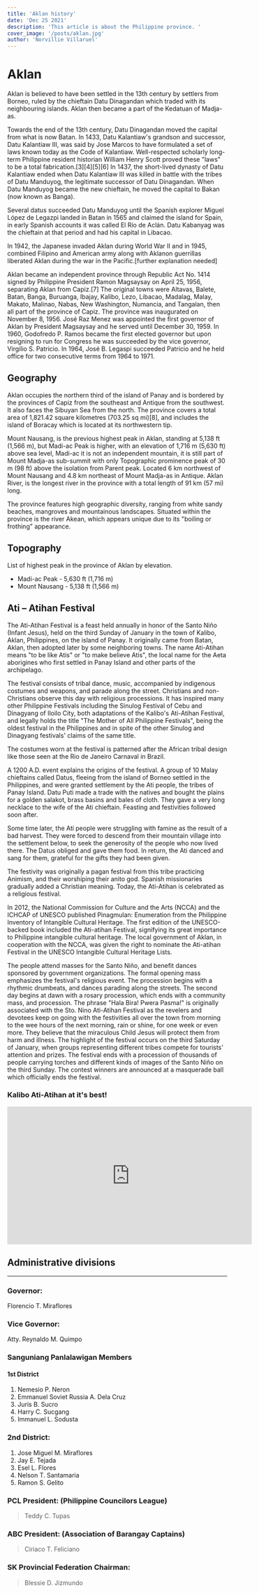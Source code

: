 ```yaml
---
title: 'Aklan history'
date: 'Dec 25 2021'
description: 'This article is about the Philippine province. '
cover_image: '/posts/aklan.jpg'
author: 'Norvillie Villaruel'
---
```


# Aklan

Aklan is believed to have been settled in the 13th century by settlers from Borneo, ruled by the chieftain Datu Dinagandan which traded with its neighbouring islands. Aklan then became a part of the Kedatuan of Madja-as.

Towards the end of the 13th century, Datu Dinagandan moved the capital from what is now Batan. In 1433, Datu Kalantiaw's grandson and successor, Datu Kalantiaw III, was said by Jose Marcos to have formulated a set of laws known today as the Code of Kalantiaw. Well-respected scholarly long-term Philippine resident historian William Henry Scott proved these "laws" to be a total fabrication.[3][4][5][6] In 1437, the short-lived dynasty of Datu Kalantiaw ended when Datu Kalantiaw III was killed in battle with the tribes of Datu Manduyog, the legitimate successor of Datu Dinagandan. When Datu Manduyog became the new chieftain, he moved the capital to Bakan (now known as Banga).

Several datus succeeded Datu Manduyog until the Spanish explorer Miguel López de Legazpi landed in Batan in 1565 and claimed the island for Spain, in early Spanish accounts it was called El Río de Aclán. Datu Kabanyag was the chieftain at that period and had his capital in Libacao.

In 1942, the Japanese invaded Aklan during World War II and in 1945, combined Filipino and American army along with Aklanon guerrillas liberated Aklan during the war in the Pacific.[further explanation needed]

Aklan became an independent province through Republic Act No. 1414 signed by Philippine President Ramon Magsaysay on April 25, 1956, separating Aklan from Capiz.[7] The original towns were Altavas, Balete, Batan, Banga, Buruanga, Ibajay, Kalibo, Lezo, Libacao, Madalag, Malay, Makato, Malinao, Nabas, New Washington, Numancia, and Tangalan, then all part of the province of Capiz. The province was inaugurated on November 8, 1956. José Raz Menez was appointed the first governor of Aklan by President Magsaysay and he served until December 30, 1959. In 1960, Godofredo P. Ramos became the first elected governor but upon resigning to run for Congress he was succeeded by the vice governor, Virgilio S. Patricio. In 1964, José B. Legaspi succeeded Patricio and he held office for two consecutive terms from 1964 to 1971. 

## Geography

Aklan occupies the northern third of the island of Panay and is bordered by the provinces of Capiz from the southeast and Antique from the southwest. It also faces the Sibuyan Sea from the north. The province covers a total area of 1,821.42 square kilometres (703.25 sq mi)[8], and includes the island of Boracay which is located at its northwestern tip.

Mount Nausang, is the previous highest peak in Aklan, standing at 5,138 ft (1,566 m), but Madi-ac Peak is higher, with an elevation of 1,716 m (5,630 ft) above sea level, Madi-ac it is not an independent mountain, it is still part of Mount Madja-as sub-summit with only Topographic prominence peak of 30 m (98 ft) above the isolation from Parent peak. Located 6 km northwest of Mount Nausang and 4.8 km northeast of Mount Madja-as in Antique. Aklan River, is the longest river in the province with a total length of 91 km (57 mi) long.

The province features high geographic diversity, ranging from white sandy beaches, mangroves and mountainous landscapes. Situated within the province is the river Akean, which appears unique due to its "boiling or frothing" appearance. 

## Topography

List of highest peak in the province of Aklan by elevation.

- Madi-ac Peak - 5,630 ft (1,716 m)
- Mount Nausang - 5,138 ft (1,566 m)

## Ati – Atihan Festival

The Ati-Atihan Festival is a feast held annually in honor of the Santo Niño (Infant Jesus), held on the third Sunday of January in the town of Kalibo, Aklan, Philippines, on the island of Panay. It originally came from Batan, Aklan, then adopted later by some neighboring towns. The name Ati-Atihan means "to be like Atis" or "to make believe Atis", the local name for the Aeta aborigines who first settled in Panay Island and other parts of the archipelago.

The festival consists of tribal dance, music, accompanied by indigenous costumes and weapons, and parade along the street. Christians and non-Christians observe this day with religious processions. It has inspired many other Philippine Festivals including the Sinulog Festival of Cebu and Dinagyang of Iloilo City, both adaptations of the Kalibo's Ati-Atihan Festival, and legally holds the title "The Mother of All Philippine Festivals", being the oldest festival in the Philippines and in spite of the other Sinulog and Dinagyang festivals' claims of the same title.

The costumes worn at the festival is patterned after the African tribal design like those seen at the Rio de Janeiro Carnaval in Brazil.

A 1200 A.D. event explains the origins of the festival. A group of 10 Malay chieftains called Datus, fleeing from the island of Borneo settled in the Philippines, and were granted settlement by the Ati people, the tribes of Panay Island. Datu Puti made a trade with the natives and bought the plains for a golden salakot, brass basins and bales of cloth. They gave a very long necklace to the wife of the Ati chieftain. Feasting and festivities followed soon after.

Some time later, the Ati people were struggling with famine as the result of a bad harvest. They were forced to descend from their mountain village into the settlement below, to seek the generosity of the people who now lived there. The Datus obliged and gave them food. In return, the Ati danced and sang for them, grateful for the gifts they had been given.

The festivity was originally a pagan festival from this tribe practicing Animism, and their worshiping their anito god. Spanish missionaries gradually added a Christian meaning. Today, the Ati-Atihan is celebrated as a religious festival.

In 2012, the National Commission for Culture and the Arts (NCCA) and the ICHCAP of UNESCO published Pinagmulan: Enumeration from the Philippine Inventory of Intangible Cultural Heritage. The first edition of the UNESCO-backed book included the Ati-atihan Festival, signifying its great importance to Philippine intangible cultural heritage. The local government of Aklan, in cooperation with the NCCA, was given the right to nominate the Ati-atihan Festival in the UNESCO Intangible Cultural Heritage Lists.

The people attend masses for the Santo Niño, and benefit dances sponsored by government organizations. The formal opening mass emphasizes the festival's religious event. The procession begins with a rhythmic drumbeats, and dances parading along the streets. The second day begins at dawn with a rosary procession, which ends with a community mass, and procession. The phrase "Hala Bira! Pwera Pasma!" is originally associated with the Sto. Nino Ati-Atihan Festival as the revelers and devotees keep on going with the festivities all over the town from morning to the wee hours of the next morning, rain or shine, for one week or even more. They believe that the miraculous Child Jesus will protect them from harm and illness. The highlight of the festival occurs on the third Saturday of January, when groups representing different tribes compete for tourists' attention and prizes. The festival ends with a procession of thousands of people carrying torches and different kinds of images of the Santo Niño on the third Sunday. The contest winners are announced at a masquerade ball which officially ends the festival. 

### Kalibo Ati-Atihan at it's best!
<iframe width="560" height="315" src="https://www.youtube.com/embed/nn-aZIj08_M" title="YouTube video player" frameborder="0" allow="accelerometer; autoplay; clipboard-write; encrypted-media; gyroscope; picture-in-picture" allowfullscreen></iframe>

## Administrative divisions
---

### Governor: 
Florencio T. Miraflores

### Vice Governor: 
Atty. Reynaldo M. Quimpo

### Sanguniang Panlalawigan Members

#### 1st District
1. Nemesio P. Neron
2. Emmanuel Soviet Russia A. Dela Cruz
3. Juris B. Sucro
4. Harry C. Sucgang
5. Immanuel L. Sodusta

### 2nd District:
1. Jose Miguel M. Miraflores
2. Jay E. Tejada
3. Esel L. Flores
4. Nelson T. Santamaria
5. Ramon S. Gelito

### PCL President: (Philippine Councilors League)

>Teddy C. Tupas

### ABC President: (Association of Barangay Captains)

>Ciriaco T. Feliciano

### SK Provincial Federation Chairman:

>Blessie D. Jizmundo
